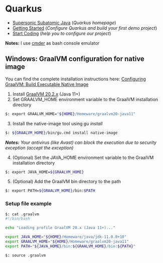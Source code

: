 # Quarkus

- [Supersonic Subatomic Java](https://quarkus.io) (_Quarkus homepage_)
- [Getting Started](https://quarkus.io/get-started/) (_Configure Quarkus and build your first demo project_)
- [Start Coding](https://code.quarkus.io/) (_help you to configure our project_)

**Notes:** I use [cmder](https://cmder.net/) as bash console emulator 

## Windows: GraalVM configuration for native image

You can find the complete installation instructions here: [Configuring GraalVM: Build Executable Native Image](https://quarkus.io/guides/building-native-image#configuring-graalvm)

1) Install [GraalVM 20.2.x](https://www.graalvm.org/) (Java 11+)
2) Set GRAALVM_HOME environment variable to the GraalVM installation directory

```bash
$: export GRAALVM_HOME="${HOME}/Homeware/graalvm20-java11"
```

3) Install the native-image tool using _gu install_

```bash
$: ${GRAALVM_HOME}/bin/gu.cmd install native-image
```

_**Notes:** Your antivirus (like Avast) can block the execution due to security exception (accept the exception)_

4) (Optional) Set the JAVA_HOME environment variable to the GraalVM installation directory

```bash
$: export JAVA_HOME=${GRAALVM_HOME}
```

5) (Optional) Add the GraalVM bin directory to the path

```bash
$: export PATH=${GRAALVM_HOME}/bin:$PATH
```

### Setup file example

```bash
$: cat .graalvm
#!/bin/bash

echo "Loading profile GraalVM 20.x (Java 11+)..."

export JAVA_HOME="${HOME}/Homeware/java/jdk-11.0.8+10"
export GRAALVM_HOME="${HOME}/Homeware/graalvm20-java11"
export PATH="${JAVA_HOME}/bin:${GRAALVM_HOME}/bin:${PATH}"

$: source .graalvm
```
